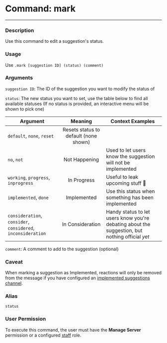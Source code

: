 # Command: mark
---
### Description
Use this command to edit a suggestion's status.

### Usage
Use `.mark [suggestion ID] (status) (comment)`

### Arguments

`suggestion ID`: The ID of the suggestion you want to modify the status of

`status`: The new status you want to set, use the table below to find all available statuses (If no status is provided, an interactive menu will be shown to pick one)

| Argument              |                Meaning                |                 Context Examples                                                                         |
|-----------------------|:-------------------------------------:|-------------------------------------------------------------------|
| `default`, `none`, `reset`     | Resets status to default (none shown) |                                                                                                          |
| `no`, `not`                  | Not Happening                         | Used to let users know the suggestion will not be implemented                                            |
| `working`, `progress`, `inprogress` | In Progress                           | Useful to leak upcoming stuff 👀                                                                        |
| `implemented`, `done` | Implemented                           | Use this status when something has been implemented                                                      |
| `consideration`, `consider`, `considered`, `inconsideration`       | In Consideration                      | Handy status to let users know you're debating about the suggestion, but nothing official *yet*          |


`comment`: A comment to add to the suggestion (optional)

### Caveat
When marking a suggestion as Implemented, reactions will only be removed from the message if you have configured an [implemented suggestions channel](../config/implemented.md).

### Alias
`status`

### User Permission
To execute this command, the user must have the **Manage Server** permission or a configured [staff](/config/staffroles.md) role.

